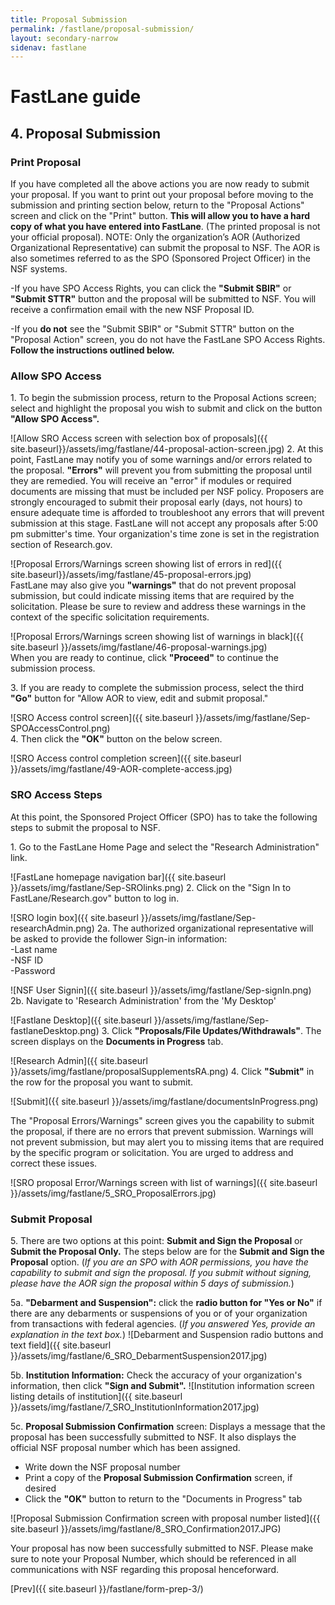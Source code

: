 ```yaml
---
title: Proposal Submission
permalink: /fastlane/proposal-submission/
layout: secondary-narrow
sidenav: fastlane
---
```

# FastLane guide

## 4. Proposal Submission

### Print Proposal

If you have completed all the above actions you are now ready to submit your proposal. If you want to print out your proposal before moving to the submission and printing section  below, return to the "Proposal Actions" screen and click on the "Print" button. **This will allow you to have a hard copy of what you have entered into FastLane**. (The printed  proposal is not your official proposal). NOTE:  Only the organization’s AOR (Authorized Organizational Representative) can submit the proposal to NSF.  The AOR is also sometimes referred to as the SPO (Sponsored Project Officer) in the NSF systems.

-If you have SPO Access Rights, you can click the **"Submit SBIR"** or **"Submit STTR"** button and the proposal will be submitted to NSF. You will receive a confirmation email with the new NSF Proposal ID.

-If you **do not** see the "Submit SBIR" or "Submit STTR" button on the "Proposal Action" screen, you do not have the FastLane SPO Access Rights.  **Follow the instructions outlined below.**


### Allow SPO Access

1\. To begin the submission process, return to the Proposal Actions screen; select and highlight the proposal you wish to submit and click on the button **"Allow SPO Access".**  

 ![Allow SRO Access screen with selection box of proposals]({{ site.baseurl}}/assets/img/fastlane/44-proposal-action-screen.jpg)
2\. At this point, FastLane may notify you of some warnings and/or errors related to the proposal. **"Errors"** will prevent you from submitting the proposal until they are remedied. You will receive an "error" if modules or required documents are missing that must be included per NSF policy. Proposers are strongly encouraged to submit their proposal early (days, not hours) to ensure adequate time is afforded to troubleshoot any errors that will prevent submission at this stage. FastLane will not accept any proposals after 5:00 pm submitter's time.  Your organization's time zone is set in the registration section of Research.gov.  

 ![Proposal Errors/Warnings screen showing list of errors in red]({{ site.baseurl}}/assets/img/fastlane/45-proposal-errors.jpg)  
 FastLane may also give you **"warnings"** that do not prevent proposal submission, but could indicate missing items that are required by the solicitation. Please be sure to review and address these warnings in the context of the specific solicitation requirements.  

 ![Proposal Errors/Warnings screen showing list of warnings in black]({{ site.baseurl }}/assets/img/fastlane/46-proposal-warnings.jpg)  
When you are ready to continue, click **"Proceed"** to continue the submission process.  

3\. If you are ready to complete the submission process, select the third **"Go"** button for "Allow AOR to view, edit and submit proposal."  

![SRO Access control screen]({{ site.baseurl }}/assets/img/fastlane/Sep-SPOAccessControl.png)  
4\. Then click the **"OK"** button on the below screen.  

 ![SRO Access control completion screen]({{ site.baseurl }}/assets/img/fastlane/49-AOR-complete-access.jpg)
### SRO Access Steps

At this point, the Sponsored Project Officer (SPO) has to take the following steps to submit the proposal to NSF.

1\. Go to the FastLane Home Page and select the "Research Administration" link.

 ![FastLane homepage navigation bar]({{ site.baseurl }}/assets/img/fastlane/Sep-SROlinks.png)
2\. Click on the "Sign In to FastLane/Research.gov" button to log in.

 ![SRO login box]({{ site.baseurl }}/assets/img/fastlane/Sep-researchAdmin.png)
2a. The authorized organizational representative will be asked to provide the follower Sign-in information:   
-Last name  
-NSF ID  
-Password  

 ![NSF User Signin]({{ site.baseurl }}/assets/img/fastlane/Sep-signIn.png)
2b. Navigate to 'Research Administration' from the 'My Desktop'

 ![Fastlane Desktop]({{ site.baseurl }}/assets/img/fastlane/Sep-fastlaneDesktop.png)
3\. Click **"Proposals/File Updates/Withdrawals"**. The screen displays on the **Documents in Progress** tab.


 ![Research Admin]({{ site.baseurl }}/assets/img/fastlane/proposalSupplementsRA.png)
4\. Click **"Submit"** in the row for the proposal you want to submit.

 ![Submit]({{ site.baseurl }}/assets/img/fastlane/documentsInProgress.png)

The "Proposal Errors/Warnings" screen gives you the capability to submit the proposal, if there are no errors that prevent submission. Warnings will not prevent submission, but may alert you to missing items that are required by the specific program or solicitation. You are urged to address and correct these issues.

 ![SRO proposal Error/Warnings screen with list of warnings]({{ site.baseurl }}/assets/img/fastlane/5_SRO_ProposalErrors.jpg)
### Submit Proposal

5\. There are two options at this point: **Submit and Sign the Proposal** or **Submit the Proposal Only.** The steps below are for the **Submit and Sign the Proposal** option. (_If you are an SPO with AOR permissions, you have the capability to submit and sign the proposal. If you submit without signing, please have the AOR sign the proposal within 5 days of submission._)

5a. **"Debarment and Suspension":** click the **radio button for "Yes or No"** if there are any debarments or suspensions of you or of your organization from transactions with federal agencies. (_If you answered Yes, provide an explanation in the text box._)
![Debarment and Suspension radio buttons and text field]({{ site.baseurl }}/assets/img/fastlane/6_SRO_DebarmentSuspension2017.jpg)

5b. **Institution Information:** Check the accuracy of your organization's information, then click **"Sign and Submit".**
![Institution information screen listing details of institution]({{ site.baseurl }}/assets/img/fastlane/7_SRO_InstitutionInformation2017.jpg)

5c. **Proposal Submission Confirmation** screen: Displays a message that the proposal has been successfully submitted to NSF. It also displays the official NSF proposal number which has been assigned.

- Write down the NSF proposal number
- Print a copy of the **Proposal Submission Confirmation** screen, if desired
- Click the **"OK"** button to return to the "Documents in Progress" tab

![Proposal Submission Confirmation screen with proposal number listed]({{ site.baseurl }}/assets/img/fastlane/8_SRO_Confirmation2017.JPG)

Your proposal has now been successfully submitted to NSF. Please make sure to note your Proposal Number, which should be referenced in all communications with NSF regarding this proposal henceforward.

[Prev]({{ site.baseurl }}/fastlane/form-prep-3/) 

